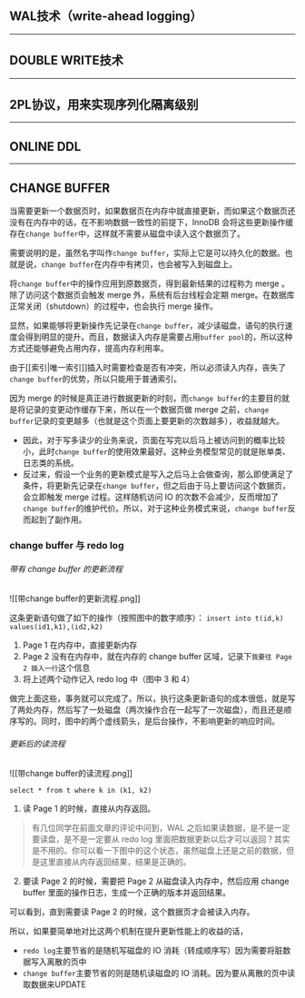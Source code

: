 ## WAL技术（write-ahead logging）



---
## DOUBLE WRITE技术

---
## 2PL协议，用来实现序列化隔离级别


---
## ONLINE DDL

---
## CHANGE BUFFER
当需要更新一个数据页时，如果数据页在内存中就直接更新，而如果这个数据页还没有在内存中的话，在不影响数据一致性的前提下，InnoDB 会将这些更新操作缓存在`change buffer`中，这样就不需要从磁盘中读入这个数据页了。

需要说明的是，虽然名字叫作`change buffer`，实际上它是可以持久化的数据。也就是说，`change buffer`在内存中有拷贝，也会被写入到磁盘上。

将`change buffer`中的操作应用到原数据页，得到最新结果的过程称为 merge 。除了访问这个数据页会触发 merge 外，系统有后台线程会定期 merge。在数据库正常关闭（shutdown）的过程中，也会执行 merge 操作。

显然，如果能够将更新操作先记录在`change buffer`，减少读磁盘，语句的执行速度会得到明显的提升。而且，数据读入内存是需要占用`buffer pool`的，所以这种方式还能够避免占用内存，提高内存利用率。

由于[[索引|唯一索引]]插入时需要检查是否有冲突，所以必须读入内存，丧失了`change buffer`的优势，所以只能用于普通索引。

因为 merge 的时候是真正进行数据更新的时刻，而`change buffer`的主要目的就是将记录的变更动作缓存下来，所以在一个数据页做 merge 之前，`change buffer`记录的变更越多（也就是这个页面上要更新的次数越多），收益就越大。

- 因此，对于写多读少的业务来说，页面在写完以后马上被访问到的概率比较小，此时`change buffer`的使用效果最好。这种业务模型常见的就是账单类、日志类的系统。
- 反过来，假设一个业务的更新模式是写入之后马上会做查询，那么即使满足了条件，将更新先记录在`change buffer`，但之后由于马上要访问这个数据页，会立即触发 merge 过程。这样随机访问 IO 的次数不会减少，反而增加了`change buffer`的维护代价。所以，对于这种业务模式来说，`change buffer`反而起到了副作用。

### change buffer 与 redo log

###### 带有 change buffer 的更新流程
![[带change buffer的更新流程.png]]

这条更新语句做了如下的操作（按照图中的数字顺序）：
`insert into t(id,k) values(id1,k1),(id2,k2)`
1. Page 1 在内存中，直接更新内存
2. Page 2 没有在内存中，就在内存的 change buffer 区域，记录下`我要往 Page 2 插入一行`这个信息
3. 将上述两个动作记入 redo log 中（图中 3 和 4）

做完上面这些，事务就可以完成了。所以，执行这条更新语句的成本很低，就是写了两处内存，然后写了一处磁盘（两次操作合在一起写了一次磁盘），而且还是顺序写的。同时，图中的两个虚线箭头，是后台操作，不影响更新的响应时间。

###### 更新后的读流程
![[带change buffer的读流程.png]]

`select * from t where k in (k1, k2)`

1. 读 Page 1 的时候，直接从内存返回。

>有几位同学在前面文章的评论中问到，WAL 之后如果读数据，是不是一定要读盘，是不是一定要从 redo log 里面把数据更新以后才可以返回？其实是不用的。你可以看一下图中的这个状态，虽然磁盘上还是之前的数据，但是这里直接从内存返回结果，结果是正确的。

2. 要读 Page 2 的时候，需要把 Page 2 从磁盘读入内存中，然后应用 change buffer 里面的操作日志，生成一个正确的版本并返回结果。

可以看到，直到需要读 Page 2 的时候，这个数据页才会被读入内存。

所以，如果要简单地对比这两个机制在提升更新性能上的收益的话，
- `redo log`主要节省的是随机写磁盘的 IO 消耗（转成顺序写）因为需要将脏数据写入离散的页中
- `change buffer`主要节省的则是随机读磁盘的 IO 消耗。因为要从离散的页中读取数据来UPDATE